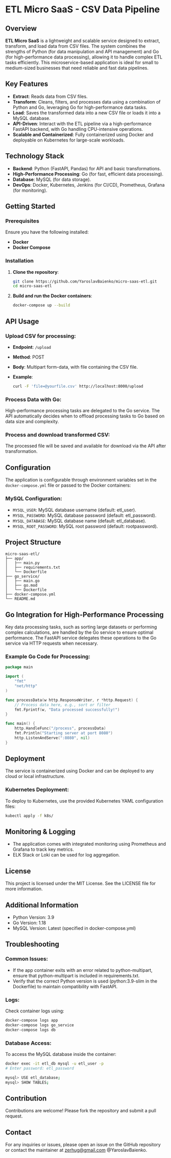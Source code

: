 # ETL Micro SaaS - CSV Data Pipeline

## Overview

**ETL Micro SaaS** is a lightweight and scalable service designed to extract, transform, and load data from CSV files. The system combines the strengths of Python (for data manipulation and API management) and Go (for high-performance data processing), allowing it to handle complex ETL tasks efficiently. This microservice-based application is ideal for small to medium-sized businesses that need reliable and fast data pipelines.

## Key Features

- **Extract**: Reads data from CSV files.
- **Transform**: Cleans, filters, and processes data using a combination of Python and Go, leveraging Go for high-performance data tasks.
- **Load**: Saves the transformed data into a new CSV file or loads it into a MySQL database.
- **API-Driven**: Interact with the ETL pipeline via a high-performance FastAPI backend, with Go handling CPU-intensive operations.
- **Scalable and Containerized**: Fully containerized using Docker and deployable on Kubernetes for large-scale workloads.

## Technology Stack

- **Backend**: Python (FastAPI, Pandas) for API and basic transformations.
- **High-Performance Processing**: Go (for fast, efficient data processing).
- **Database**: MySQL (for data storage).
- **DevOps**: Docker, Kubernetes, Jenkins (for CI/CD), Prometheus, Grafana (for monitoring).

## Getting Started

### Prerequisites

Ensure you have the following installed:

- **Docker**
- **Docker Compose**

### Installation

1. **Clone the repository**:

   ```bash
   git clone https://github.com/YaroslavBaienko/micro-saas-etl.git
   cd micro-saas-etl
   ```

2. **Build and run the Docker containers**:

   ```bash
   docker-compose up --build
   ```

## API Usage

### Upload CSV for processing:

- **Endpoint**: `/upload`
- **Method**: POST
- **Body**: Multipart form-data, with file containing the CSV file.
- **Example**:

  ```bash
  curl -F 'file=@yourfile.csv' http://localhost:8000/upload
  ```

### Process Data with Go:

High-performance processing tasks are delegated to the Go service. The API automatically decides when to offload processing tasks to Go based on data size and complexity.

### Process and download transformed CSV:

The processed file will be saved and available for download via the API after transformation.

## Configuration

The application is configurable through environment variables set in the `docker-compose.yml` file or passed to the Docker containers:

### MySQL Configuration:

- `MYSQL_USER`: MySQL database username (default: etl_user).
- `MYSQL_PASSWORD`: MySQL database password (default: etl_password).
- `MYSQL_DATABASE`: MySQL database name (default: etl_database).
- `MYSQL_ROOT_PASSWORD`: MySQL root password (default: rootpassword).

## Project Structure

```
micro-saas-etl/
├── app/
│   ├── main.py
│   ├── requirements.txt
│   └── Dockerfile
├── go_service/
│   ├── main.go
│   ├── go.mod
│   └── Dockerfile
├── docker-compose.yml
└── README.md
```

## Go Integration for High-Performance Processing

Key data processing tasks, such as sorting large datasets or performing complex calculations, are handled by the Go service to ensure optimal performance. The FastAPI service delegates these operations to the Go service via HTTP requests when necessary.

### Example Go Code for Processing:

```go
package main

import (
    "fmt"
    "net/http"
)

func processData(w http.ResponseWriter, r *http.Request) {
    // Process data here, e.g., sort or filter
    fmt.Fprintf(w, "Data processed successfully!")
}

func main() {
    http.HandleFunc("/process", processData)
    fmt.Println("Starting server at port 8080")
    http.ListenAndServe(":8080", nil)
}
```

## Deployment

The service is containerized using Docker and can be deployed to any cloud or local infrastructure.

### Kubernetes Deployment:

To deploy to Kubernetes, use the provided Kubernetes YAML configuration files:

```bash
kubectl apply -f k8s/
```

## Monitoring & Logging

- The application comes with integrated monitoring using Prometheus and Grafana to track key metrics.
- ELK Stack or Loki can be used for log aggregation.

## License

This project is licensed under the MIT License. See the LICENSE file for more information.

## Additional Information

- Python Version: 3.9
- Go Version: 1.18
- MySQL Version: Latest (specified in docker-compose.yml)

## Troubleshooting

### Common Issues:

- If the app container exits with an error related to python-multipart, ensure that python-multipart is included in requirements.txt.
- Verify that the correct Python version is used (python:3.9-slim in the Dockerfile) to maintain compatibility with FastAPI.

### Logs:

Check container logs using:

```bash
docker-compose logs app
docker-compose logs go_service
docker-compose logs db
```

### Database Access:

To access the MySQL database inside the container:

```bash
docker exec -it etl_db mysql -u etl_user -p
# Enter password: etl_password

mysql> USE etl_database;
mysql> SHOW TABLES;
```

## Contribution

Contributions are welcome! Please fork the repository and submit a pull request.

## Contact

For any inquiries or issues, please open an issue on the GitHub repository or contact the maintainer at zerhug@gmail.com @YaroslavBaienko.
